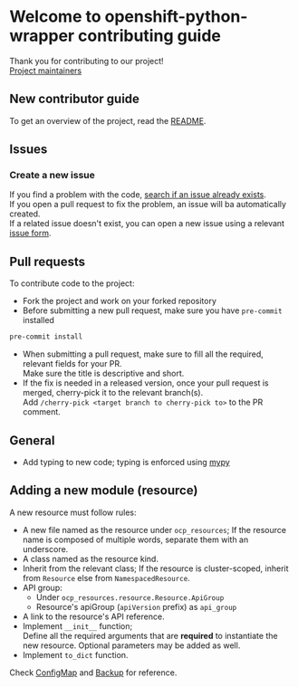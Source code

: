 # Welcome to openshift-python-wrapper contributing guide

Thank you for contributing to our project!  
[Project maintainers](https://github.com/RedHatQE/openshift-python-wrapper/blob/main/OWNERS)

## New contributor guide

To get an overview of the project, read the [README](README.md).

## Issues

### Create a new issue

If you find a problem with the code, [search if an issue already exists](https://github.com/RedHatQE/openshift-python-wrapper/issues).  
If you open a pull request to fix the problem, an issue will ba automatically created.  
If a related issue doesn't exist, you can open a new issue using a relevant [issue form](https://github.com/RedHatQE/openshift-python-wrapper/issues/new/choose).

## Pull requests

To contribute code to the project:

- Fork the project and work on your forked repository
- Before submitting a new pull request, make sure you have `pre-commit` installed

```bash
pre-commit install
```

- When submitting a pull request, make sure to fill all the required, relevant fields for your PR.  
  Make sure the title is descriptive and short.
- If the fix is needed in a released version, once your pull request is merged, cherry-pick it to the relevant branch(s).  
  Add `/cherry-pick <target branch to cherry-pick to>` to the PR comment.

## General
- Add typing to new code; typing is enforced using [mypy](https://mypy-lang.org/)

## Adding a new module (resource)

A new resource must follow rules:
- A new file named as the resource under `ocp_resources`; If the resource name is composed of multiple words, separate them with an underscore.  
- A class named as the resource kind.  
- Inherit from the relevant class; If the resource is cluster-scoped, inherit from `Resource` else from `NamespacedResource`.  
- API group:
  - Under `ocp_resources.resource.Resource.ApiGroup`
  - Resource's apiGroup (`apiVersion` prefix) as `api_group`
- A link to the resource's API reference.
- Implement `__init__` function;  
Define all the required arguments that are **required** to instantiate the new resource. Optional parameters may be added as well.
- Implement `to_dict` function.

Check [ConfigMap](ocp_resources/configmap.py) and [Backup](ocp_resources/backup.py) for reference.
